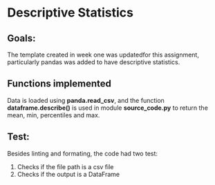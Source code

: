 # Descriptive Statistics 

## Goals:
The template created in week one was updatedfor this assignment, particularly pandas was added to have descriptive statistics.

## Functions implemented

Data is loaded using **panda.read_csv**, and the function **dataframe.describe()** is used in module **source_code.py** to return the mean, min, percentiles and max.

## Test:
Besides linting and formating, the code had two test:
1. Checks if the file path is a csv file
2. Checks if the output is a DataFrame
